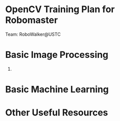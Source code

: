 # OpenCV Training Plan for Robomaster

Team: RoboWalker@USTC

# Basic Image Processing 
1. 

# Basic Machine Learning 

# Other Useful Resources 